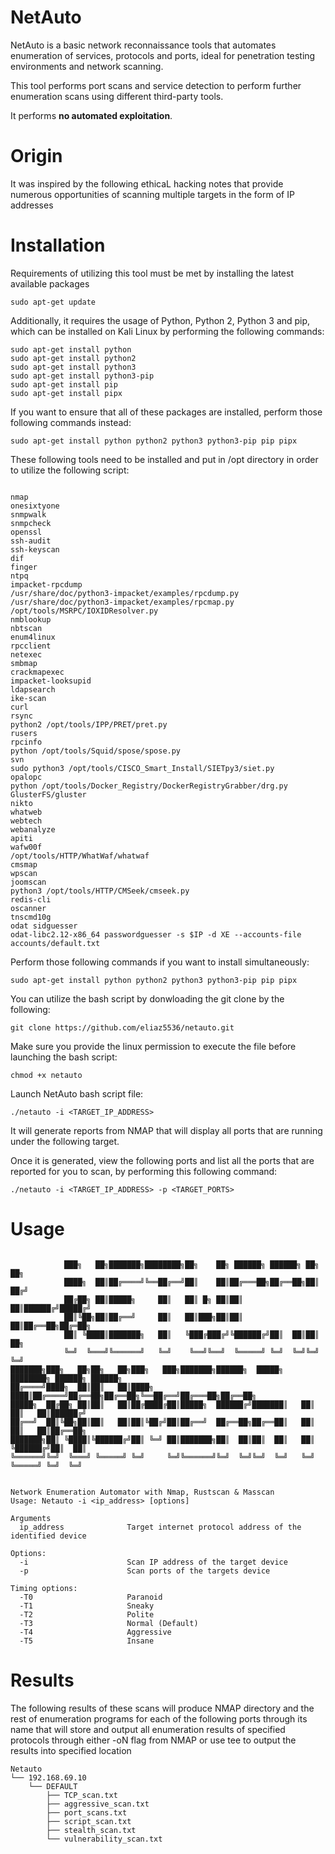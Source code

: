 # NetAuto

NetAuto is a basic network reconnaissance tools that automates enumeration of services, protocols and ports, ideal for penetration testing environments and network scanning.

This tool performs port scans and service detection to perform further enumeration scans using different third-party tools.

It performs **no automated exploitation**.

# Origin
It was inspired by the following ethicaL hacking notes that provide numerous opportunities of scanning multiple targets in the form of IP addresses

# Installation
Requirements of utilizing this tool must be met by installing the latest available packages
```
sudo apt-get update
```

Additionally, it requires the usage of Python, Python 2, Python 3 and pip, which can be installed on Kali Linux by performing the following commands:
```
sudo apt-get install python
sudo apt-get install python2
sudo apt-get install python3
sudo apt-get install python3-pip
sudo apt-get install pip
sudo apt-get install pipx
```

If you want to ensure that all of these packages are installed, perform those following commands instead:
```
sudo apt-get install python python2 python3 python3-pip pip pipx
```

These following tools need to be installed and put in /opt directory in order to utilize the following script:
```

nmap
onesixtyone
snmpwalk
snmpcheck
openssl
ssh-audit
ssh-keyscan
dif
finger
ntpq
impacket-rpcdump
/usr/share/doc/python3-impacket/examples/rpcdump.py
/usr/share/doc/python3-impacket/examples/rpcmap.py
/opt/tools/MSRPC/IOXIDResolver.py
nmblookup
nbtscan
enum4linux
rpcclient
netexec
smbmap
crackmapexec
impacket-looksupid
ldapsearch
ike-scan
curl
rsync
python2 /opt/tools/IPP/PRET/pret.py
rusers
rpcinfo
python /opt/tools/Squid/spose/spose.py
svn
sudo python3 /opt/tools/CISCO_Smart_Install/SIETpy3/siet.py
opalopc
python /opt/tools/Docker_Registry/DockerRegistryGrabber/drg.py
GlusterFS/gluster
nikto
whatweb
webtech
webanalyze
apiti
wafw00f
/opt/tools/HTTP/WhatWaf/whatwaf
cmsmap
wpscan
joomscan
python3 /opt/tools/HTTP/CMSeek/cmseek.py
redis-cli
oscanner
tnscmd10g
odat sidguesser
odat-libc2.12-x86_64 passwordguesser -s $IP -d XE --accounts-file accounts/default.txt 
```

Perform those following commands if you want to install simultaneously:
```
sudo apt-get install python python2 python3 python3-pip pip pipx
```

You can utilize the bash script by donwloading the git clone by the following:
```
git clone https://github.com/eliaz5536/netauto.git
```

Make sure you provide the linux permission to execute the file before launching the bash script:
```
chmod +x netauto
```

Launch NetAuto bash script file:
```shell
./netauto -i <TARGET_IP_ADDRESS>
```
It will generate reports from NMAP that will display all ports that are running under the following target.

Once it is generated, view the following ports and list all the ports that are reported for you to scan,
by performing this following command:
```
./netauto -i <TARGET_IP_ADDRESS> -p <TARGET_PORTS>
```

# Usage 
```

            ███╗   ██╗███████╗████████╗██╗    ██╗ ██████╗ ██████╗ ██╗  ██╗              
            ████╗  ██║██╔════╝╚══██╔══╝██║    ██║██╔═══██╗██╔══██╗██║ ██╔╝              
            ██╔██╗ ██║█████╗     ██║   ██║ █╗ ██║██║   ██║██████╔╝█████╔╝               
            ██║╚██╗██║██╔══╝     ██║   ██║███╗██║██║   ██║██╔══██╗██╔═██╗               
            ██║ ╚████║███████╗   ██║   ╚███╔███╔╝╚██████╔╝██║  ██║██║  ██╗              
            ╚═╝  ╚═══╝╚══════╝   ╚═╝    ╚══╝╚══╝  ╚═════╝ ╚═╝  ╚═╝╚═╝  ╚═╝              
███████╗███╗   ██╗██╗   ██╗███╗   ███╗███████╗██████╗  █████╗ ████████╗ ██████╗ ██████╗ 
██╔════╝████╗  ██║██║   ██║████╗ ████║██╔════╝██╔══██╗██╔══██╗╚══██╔══╝██╔═══██╗██╔══██╗
█████╗  ██╔██╗ ██║██║   ██║██╔████╔██║█████╗  ██████╔╝███████║   ██║   ██║   ██║██████╔╝
██╔══╝  ██║╚██╗██║██║   ██║██║╚██╔╝██║██╔══╝  ██╔══██╗██╔══██║   ██║   ██║   ██║██╔══██╗
███████╗██║ ╚████║╚██████╔╝██║ ╚═╝ ██║███████╗██║  ██║██║  ██║   ██║   ╚██████╔╝██║  ██║
╚══════╝╚═╝  ╚═══╝ ╚═════╝ ╚═╝     ╚═╝╚══════╝╚═╝  ╚═╝╚═╝  ╚═╝   ╚═╝    ╚═════╝ ╚═╝  ╚═╝


Network Enumeration Automator with Nmap, Rustscan & Masscan
Usage: Netauto -i <ip_address> [options]
 
Arguments
  ip_address              Target internet protocol address of the identified device
 
Options:
  -i                      Scan IP address of the target device
  -p                      Scan ports of the targets device
 
Timing options:
  -T0                     Paranoid
  -T1                     Sneaky
  -T2                     Polite
  -T3                     Normal (Default)
  -T4                     Aggressive
  -T5                     Insane

```

# Results
The following results of these scans will produce NMAP directory and the rest of enumeration programs for each of the following ports through its name that will store and output all enumeration results of specified protocols through either -oN flag from NMAP or use tee to output the results into specified location 
```
Netauto
└── 192.168.69.10
    └── DEFAULT
        ├── TCP_scan.txt
        ├── aggressive_scan.txt
        ├── port_scans.txt
        ├── script_scan.txt
        ├── stealth_scan.txt
        └── vulnerability_scan.txt
```

